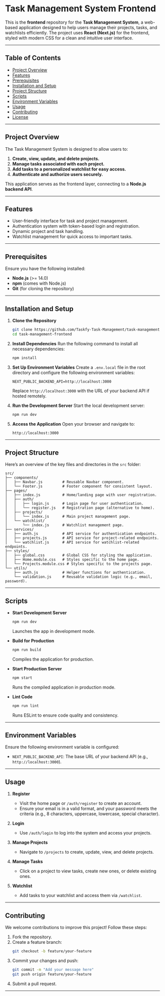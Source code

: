 # Task Management System Frontend

This is the **frontend** repository for the **Task Management System**, a web-based application designed to help users manage their projects, tasks, and watchlists efficiently. The project uses **React (Next.js)** for the frontend, styled with modern CSS for a clean and intuitive user interface.

---

## Table of Contents
- [Project Overview](#project-overview)
- [Features](#features)
- [Prerequisites](#prerequisites)
- [Installation and Setup](#installation-and-setup)
- [Project Structure](#project-structure)
- [Scripts](#scripts)
- [Environment Variables](#environment-variables)
- [Usage](#usage)
- [Contributing](#contributing)
- [License](#license)

---

## Project Overview

The Task Management System is designed to allow users to:
1. **Create, view, update, and delete projects.**
2. **Manage tasks associated with each project.**
3. **Add tasks to a personalized watchlist for easy access.**
4. **Authenticate and authorize users securely.**

This application serves as the frontend layer, connecting to a **Node.js backend API**.

---

## Features

- User-friendly interface for task and project management.
- Authentication system with token-based login and registration.
- Dynamic project and task handling.
- Watchlist management for quick access to important tasks.

---

## Prerequisites

Ensure you have the following installed:
- **Node.js** (>= 14.0)
- **npm** (comes with Node.js)
- **Git** (for cloning the repository)

---

## Installation and Setup

1. **Clone the Repository**
   ```bash
   git clone https://github.com/Taskfy-Task-Management/task-management-frontend.git
   cd task-management-frontend
   ```

2. **Install Dependencies**
   Run the following command to install all necessary dependencies:
   ```bash
   npm install
   ```

3. **Set Up Environment Variables**
   Create a `.env.local` file in the root directory and configure the following environment variables:
   ```env
   NEXT_PUBLIC_BACKEND_API=http://localhost:3000
   ```

   Replace `http://localhost:3000` with the URL of your backend API if hosted remotely.

4. **Run the Development Server**
   Start the local development server:
   ```bash
   npm run dev
   ```

5. **Access the Application**
   Open your browser and navigate to:
   ```
   http://localhost:3000
   ```

---

## Project Structure

Here’s an overview of the key files and directories in the `src` folder:

```
src/
├── components/
│   ├── Navbar.js         # Reusable Navbar component.
│   └── Footer.js         # Footer component for consistent layout.
├── pages/
│   ├── index.js          # Home/landing page with user registration.
│   ├── auth/
│   │   ├── login.js      # Login page for user authentication.
│   │   └── register.js   # Registration page (alternative to home).
│   ├── projects/
│   │   └── index.js      # Main project management page.
│   └── watchlist/
│       └── index.js      # Watchlist management page.
├── services/
│   ├── auth.js           # API service for authentication endpoints.
│   ├── projects.js       # API service for project-related endpoints.
│   └── watchlist.js      # API service for watchlist-related endpoints.
├── styles/
│   ├── global.css        # Global CSS for styling the application.
│   ├── Home.module.css   # Styles specific to the home page.
│   └── Projects.module.css # Styles specific to the projects page.
└── utils/
    ├── auth.js           # Helper functions for authentication.
    └── validation.js     # Reusable validation logic (e.g., email, password).
```

---

## Scripts

- **Start Development Server**
  ```bash
  npm run dev
  ```
  Launches the app in development mode.

- **Build for Production**
  ```bash
  npm run build
  ```
  Compiles the application for production.

- **Start Production Server**
  ```bash
  npm start
  ```
  Runs the compiled application in production mode.

- **Lint Code**
  ```bash
  npm run lint
  ```
  Runs ESLint to ensure code quality and consistency.

---

## Environment Variables

Ensure the following environment variable is configured:
- `NEXT_PUBLIC_BACKEND_API`: The base URL of your backend API (e.g., `http://localhost:3000`).

---

## Usage

1. **Register**
   - Visit the home page or `/auth/register` to create an account.
   - Ensure your email is in a valid format, and your password meets the criteria (e.g., 8 characters, uppercase, lowercase, special character).

2. **Login**
   - Use `/auth/login` to log into the system and access your projects.

3. **Manage Projects**
   - Navigate to `/projects` to create, update, view, and delete projects.

4. **Manage Tasks**
   - Click on a project to view tasks, create new ones, or delete existing ones.

5. **Watchlist**
   - Add tasks to your watchlist and access them via `/watchlist`.

---

## Contributing

We welcome contributions to improve this project! Follow these steps:
1. Fork the repository.
2. Create a feature branch:
   ```bash
   git checkout -b feature/your-feature
   ```
3. Commit your changes and push:
   ```bash
   git commit -m "Add your message here"
   git push origin feature/your-feature
   ```
4. Submit a pull request.

---


